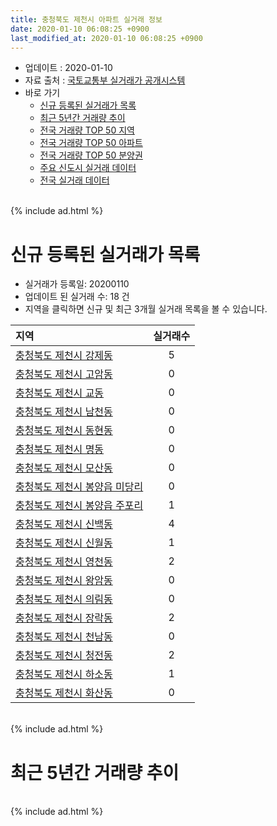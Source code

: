 ```yaml
---
title: 충청북도 제천시 아파트 실거래 정보
date: 2020-01-10 06:08:25 +0900
last_modified_at: 2020-01-10 06:08:25 +0900
---
```


* 업데이트 : 2020-01-10
* 자료 출처 : [국토교통부 실거래가 공개시스템](http://rt.molit.go.kr)
* 바로 가기
    * [신규 등록된 실거래가 목록](#신규-등록된-실거래가-목록)
    * [최근 5년간 거래량 추이](#최근-5년간-거래량-추이)
    * [전국 거래량 TOP 50 지역](https://inasie.github.io/apt-trade-info/최근-3개월-전국에서-가장-거래가-많이-발생한-지역)
    * [전국 거래량 TOP 50 아파트](https://inasie.github.io/apt-trade-info/최근-3개월-전국에서-가장-거래가-많이-발생한-아파트)
    * [전국 거래량 TOP 50 분양권](https://inasie.github.io/apt-trade-info/최근-3개월-전국에서-가장-거래가-많이-발생한-분양권)
    * [주요 신도시 실거래 데이터](https://inasie.github.io/apt-trade-info/주요-신도시)
    * [전국 실거래 데이터](https://inasie.github.io/apt-trade-info/전국)

<br>
{% include ad.html %}
<br>

# 신규 등록된 실거래가 목록
* 실거래가 등록일: 20200110
* 업데이트 된 실거래 수: 18 건
* 지역을 클릭하면 신규 및 최근 3개월 실거래 목록을 볼 수 있습니다.


|지역|실거래수|
|:---|:---:|
|[충청북도 제천시 강제동](https://inasie.github.io/apt-trade-info/충청북도-제천시-강제동)|5|
|[충청북도 제천시 고암동](https://inasie.github.io/apt-trade-info/충청북도-제천시-고암동)|0|
|[충청북도 제천시 교동](https://inasie.github.io/apt-trade-info/충청북도-제천시-교동)|0|
|[충청북도 제천시 남천동](https://inasie.github.io/apt-trade-info/충청북도-제천시-남천동)|0|
|[충청북도 제천시 동현동](https://inasie.github.io/apt-trade-info/충청북도-제천시-동현동)|0|
|[충청북도 제천시 명동](https://inasie.github.io/apt-trade-info/충청북도-제천시-명동)|0|
|[충청북도 제천시 모산동](https://inasie.github.io/apt-trade-info/충청북도-제천시-모산동)|0|
|[충청북도 제천시 봉양읍 미당리](https://inasie.github.io/apt-trade-info/충청북도-제천시-봉양읍-미당리)|0|
|[충청북도 제천시 봉양읍 주포리](https://inasie.github.io/apt-trade-info/충청북도-제천시-봉양읍-주포리)|1|
|[충청북도 제천시 신백동](https://inasie.github.io/apt-trade-info/충청북도-제천시-신백동)|4|
|[충청북도 제천시 신월동](https://inasie.github.io/apt-trade-info/충청북도-제천시-신월동)|1|
|[충청북도 제천시 영천동](https://inasie.github.io/apt-trade-info/충청북도-제천시-영천동)|2|
|[충청북도 제천시 왕암동](https://inasie.github.io/apt-trade-info/충청북도-제천시-왕암동)|0|
|[충청북도 제천시 의림동](https://inasie.github.io/apt-trade-info/충청북도-제천시-의림동)|0|
|[충청북도 제천시 장락동](https://inasie.github.io/apt-trade-info/충청북도-제천시-장락동)|2|
|[충청북도 제천시 천남동](https://inasie.github.io/apt-trade-info/충청북도-제천시-천남동)|0|
|[충청북도 제천시 청전동](https://inasie.github.io/apt-trade-info/충청북도-제천시-청전동)|2|
|[충청북도 제천시 하소동](https://inasie.github.io/apt-trade-info/충청북도-제천시-하소동)|1|
|[충청북도 제천시 화산동](https://inasie.github.io/apt-trade-info/충청북도-제천시-화산동)|0|


<br>
{% include ad.html %}
<br>

# 최근 5년간 거래량 추이


<div style="width:100%;">
    <canvas id="deal_progress" height="200"></canvas>
</div>

<script>
new Chart(document.getElementById("deal_progress"), {
    type: 'line',
    data: {
        labels: ['201501','201502','201503','201504','201505','201506','201507','201508','201509','201510','201511','201512','201601','201602','201603','201604','201605','201606','201607','201608','201609','201610','201611','201612','201701','201702','201703','201704','201705','201706','201707','201708','201709','201710','201711','201712','201801','201802','201803','201804','201805','201806','201807','201808','201809','201810','201811','201812','201901','201902','201903','201904','201905','201906','201907','201908','201909','201910','201911','201912','202001'],
        datasets: [{
            label: '매매',
            pointRadius: 1,
            data: [154, 130, 141, 152, 131, 128, 107, 113, 105, 112, 108, 90, 99, 109, 111, 106, 108, 122, 96, 115, 87, 102, 88, 45, 61, 98, 100, 95, 108, 122, 107, 103, 102, 86, 90, 82, 128, 99, 142, 137, 93, 131, 102, 97, 103, 102, 86, 71, 81, 99, 122, 109, 115, 85, 119, 146, 137, 143, 123, 119, 15],
            borderColor: "rgba(255, 201, 14, 1)",
            backgroundColor: "rgba(255, 201, 14, 0.5)",
            fill: false,
            lineTension: 0
        },{
            label: '전월세',
            pointRadius: 1,
            data: [106, 115, 88, 79, 89, 101, 111, 89, 84, 100, 69, 78, 76, 119, 87, 86, 114, 71, 80, 83, 64, 89, 74, 61, 93, 100, 82, 72, 90, 90, 110, 118, 111, 112, 104, 143, 137, 102, 98, 95, 122, 98, 100, 102, 66, 101, 108, 122, 104, 127, 81, 95, 97, 84, 88, 112, 100, 96, 107, 95, 33],
            borderColor: "rgba(0, 141, 185, 1)",
            backgroundColor: "rgba(0, 141, 185, 0.5)",
            fill: false,
            lineTension: 0
        }
        ]
    },
    options: {
        responsive: true,
        title: {
            display: false
        },
        tooltips: {
            mode: 'index',
            intersect: false
        },
        hover: {
            mode: 'nearest',
            intersect: true
        },
        scales: {
            xAxes: [{
                display: true,
                scaleLabel: {
                    display: true,
                    labelString: '년/월'
                }
            }],
            yAxes: [{
                display: true,
                ticks: {
                    suggestedMin: 0,
                },
                scaleLabel: {
                    display: true,
                    labelString: '실거래 수'
                }
            }]
        }
    }
});

</script>


<br>
{% include ad.html %}
<br>


